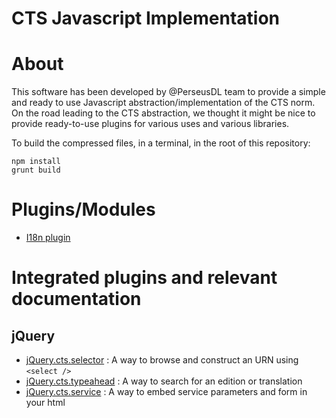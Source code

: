 CTS Javascript Implementation
===

# About
This software has been developed by @PerseusDL team to provide a simple and ready to use Javascript abstraction/implementation of the CTS norm. On the road leading to the CTS abstraction, we thought it might be nice to provide ready-to-use plugins for various uses and various libraries.

To build the compressed files, in a terminal, in the root of this repository:

```shell
npm install
grunt build
```

# Plugins/Modules

- [I18n plugin](./doc/i18n.md)

# Integrated plugins and relevant documentation

## jQuery

- [jQuery.cts.selector](./doc/plugins/jquery.cts.selector.md) : A way to browse and construct an URN using `<select />`
- [jQuery.cts.typeahead](./doc/plugins/jquery.cts.typeahead.js.md) : A way to search for an edition or translation
- [jQuery.cts.service](./doc/plugins/jquery.cts.service.js.md) : A way to embed service parameters and form in your html